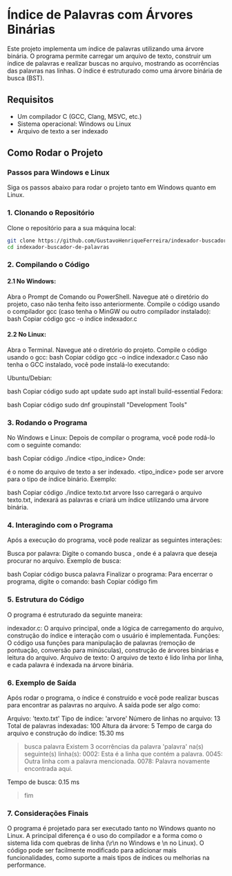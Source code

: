 # Índice de Palavras com Árvores Binárias

Este projeto implementa um índice de palavras utilizando uma árvore binária. O programa permite carregar um arquivo de texto, construir um índice de palavras e realizar buscas no arquivo, mostrando as ocorrências das palavras nas linhas. O índice é estruturado como uma árvore binária de busca (BST).

## Requisitos

- Um compilador C (GCC, Clang, MSVC, etc.)
- Sistema operacional: Windows ou Linux
- Arquivo de texto a ser indexado

## Como Rodar o Projeto

### Passos para Windows e Linux

Siga os passos abaixo para rodar o projeto tanto em Windows quanto em Linux.

### 1. Clonando o Repositório

Clone o repositório para a sua máquina local:

```bash
git clone https://github.com/GustavoHenriqueFerreira/indexador-buscador-de-palavras
cd indexador-buscador-de-palavras

```

### 2. Compilando o Código

#### 2.1 No Windows:
Abra o Prompt de Comando ou PowerShell.
Navegue até o diretório do projeto, caso não tenha feito isso anteriormente.
Compile o código usando o compilador gcc (caso tenha o MinGW ou outro compilador instalado):
bash
Copiar código
gcc -o indice indexador.c

#### 2.2 No Linux:
Abra o Terminal.
Navegue até o diretório do projeto.
Compile o código usando o gcc:
bash
Copiar código
gcc -o indice indexador.c
Caso não tenha o GCC instalado, você pode instalá-lo executando:

Ubuntu/Debian:

bash
Copiar código
sudo apt update
sudo apt install build-essential
Fedora:

bash
Copiar código
sudo dnf groupinstall "Development Tools"


### 3. Rodando o Programa
No Windows e Linux:
Depois de compilar o programa, você pode rodá-lo com o seguinte comando:

bash
Copiar código
./indice <arquivo> <tipo_indice>
Onde:

<arquivo> é o nome do arquivo de texto a ser indexado.
<tipo_indice> pode ser arvore para o tipo de índice binário.
Exemplo:

bash
Copiar código
./indice texto.txt arvore
Isso carregará o arquivo texto.txt, indexará as palavras e criará um índice utilizando uma árvore binária.

### 4. Interagindo com o Programa
Após a execução do programa, você pode realizar as seguintes interações:

Busca por palavra: Digite o comando busca <palavra>, onde <palavra> é a palavra que deseja procurar no arquivo.
Exemplo de busca:

bash
Copiar código
busca palavra
Finalizar o programa: Para encerrar o programa, digite o comando:
bash
Copiar código
fim

### 5. Estrutura do Código
O programa é estruturado da seguinte maneira:

indexador.c: O arquivo principal, onde a lógica de carregamento do arquivo, construção do índice e interação com o usuário é implementada.
Funções: O código usa funções para manipulação de palavras (remoção de pontuação, conversão para minúsculas), construção de árvores binárias e leitura do arquivo.
Arquivo de texto: O arquivo de texto é lido linha por linha, e cada palavra é indexada na árvore binária.

### 6. Exemplo de Saída
Após rodar o programa, o índice é construído e você pode realizar buscas para encontrar as palavras no arquivo. A saída pode ser algo como:

Arquivo: 'texto.txt'
Tipo de índice: 'arvore'
Número de linhas no arquivo: 13
Total de palavras indexadas: 100
Altura da árvore: 5
Tempo de carga do arquivo e construção do índice: 15.30 ms

> busca palavra
Existem 3 ocorrências da palavra 'palavra' na(s) seguinte(s) linha(s):
0002: Esta é a linha que contém a palavra.
0045: Outra linha com a palavra mencionada.
0078: Palavra novamente encontrada aqui.

Tempo de busca: 0.15 ms

> fim


### 7. Considerações Finais
O programa é projetado para ser executado tanto no Windows quanto no Linux. A principal diferença é o uso do compilador e a forma como o sistema lida com quebras de linha (\r\n no Windows e \n no Linux).
O código pode ser facilmente modificado para adicionar mais funcionalidades, como suporte a mais tipos de índices ou melhorias na performance.